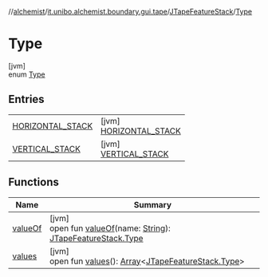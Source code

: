 //[alchemist](../../../../index.md)/[it.unibo.alchemist.boundary.gui.tape](../../index.md)/[JTapeFeatureStack](../index.md)/[Type](index.md)

# Type

[jvm]\
enum [Type](index.md)

## Entries

| | |
|---|---|
| [HORIZONTAL_STACK](-h-o-r-i-z-o-n-t-a-l_-s-t-a-c-k/index.md) | [jvm]<br>[HORIZONTAL_STACK](-h-o-r-i-z-o-n-t-a-l_-s-t-a-c-k/index.md) |
| [VERTICAL_STACK](-v-e-r-t-i-c-a-l_-s-t-a-c-k/index.md) | [jvm]<br>[VERTICAL_STACK](-v-e-r-t-i-c-a-l_-s-t-a-c-k/index.md) |

## Functions

| Name | Summary |
|---|---|
| [valueOf](value-of.md) | [jvm]<br>open fun [valueOf](value-of.md)(name: [String](https://docs.oracle.com/javase/8/docs/api/java/lang/String.html)): [JTapeFeatureStack.Type](index.md) |
| [values](values.md) | [jvm]<br>open fun [values](values.md)(): [Array](https://kotlinlang.org/api/latest/jvm/stdlib/kotlin/-array/index.html)<[JTapeFeatureStack.Type](index.md)> |
